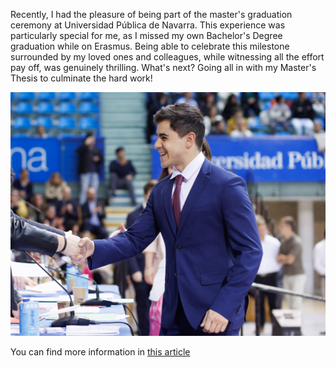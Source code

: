 <!--
title: Master's Graduation Ceremony
tag: Updates
date: 26/04/2024
url: masters-graduation
-->
Recently, I had the pleasure of being part of the master's graduation ceremony at Universidad Pública de Navarra. This experience was particularly special for me, as I missed my own Bachelor's Degree graduation while on Erasmus. Being able to celebrate this milestone surrounded by my loved ones and colleagues, while witnessing all the effort pay off, was genuinely thrilling. What's next? Going all in with my Master's Thesis to culminate the hard work!

![Master's graduation ceremony](/assets/blog/masters_graduation.jpg)

You can find more information in [this article](https://www.unavarra.es/sites/actualidad/contents/noticias/2024/04/29/graduacion-masteres.html)
